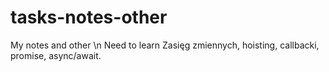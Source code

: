 # tasks-notes-other
My notes and other \n
Need to learn        Zasięg zmiennych, hoisting, callbacki, promise, async/await.
